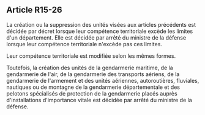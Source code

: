 Article R15-26
----
La création ou la suppression des unités visées aux articles précédents est
décidée par décret lorsque leur compétence territoriale excède les limites d'un
département. Elle est décidée par arrêté du ministre de la défense lorsque leur
compétence territoriale n'excède pas ces limites.

Leur compétence territoriale est modifiée selon les mêmes formes.

Toutefois, la création des unités de la gendarmerie maritime, de la gendarmerie
de l'air, de la gendarmerie des transports aériens, de la gendarmerie de
l'armement et des unités aériennes, autoroutières, fluviales, nautiques ou de
montagne de la gendarmerie départementale et des pelotons spécialisés de
protection de la gendarmerie placés auprès d'installations d'importance vitale
est décidée par arrêté du ministre de la défense.
